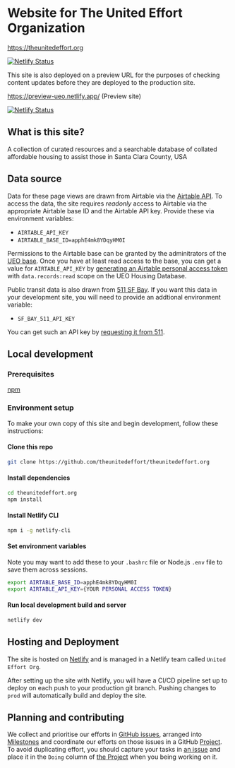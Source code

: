 # Website for The United Effort Organization

https://theunitedeffort.org 

[![Netlify Status](https://api.netlify.com/api/v1/badges/71dbec41-02ec-426b-be5a-b88aedb884df/deploy-status)](https://app.netlify.com/sites/ueo/deploys)

This site is also deployed on a preview URL for the purposes of checking content updates before they are deployed to the production site.

https://preview-ueo.netlify.app/ (Preview site)

[![Netlify Status](https://api.netlify.com/api/v1/badges/0f7946ce-05b7-4620-9996-f0e18d239578/deploy-status)](https://app.netlify.com/sites/preview-ueo/deploys)


## What is this site?

A collection of curated resources and a searchable database of collated affordable housing to assist those in Santa Clara County, USA


## Data source

Data for these page views are drawn from Airtable via the [Airtable API](https://airtable.com/apphE4mk8YDqyHM0I/api/docs).
To access the data, the site requires _readonly_ access to Airtable via the appropriate Airtable base ID and the Airtable API key. Provide these via environment variables: 

- `AIRTABLE_API_KEY`
- `AIRTABLE_BASE_ID=apphE4mk8YDqyHM0I`

Permissions to the Airtable base can be granted by the adminitrators of the [UEO base](https://airtable.com/apphE4mk8YDqyHM0I/).
Once you have at least read access to the base, you can get a value for `AIRTABLE_API_KEY` by [generating an Airtable personal access token](https://airtable.com/create/tokens/new) with `data.records:read` scope on the UEO Housing Database.

Public transit data is also drawn from [511 SF Bay](https://511.org).  If you want this data in your development site, you will need to provide an addtional environment variable:

- `SF_BAY_511_API_KEY`

You can get such an API key by [requesting it from 511](https://511.org/open-data/token).

## Local development
### Prerequisites
[npm](https://docs.npmjs.com/downloading-and-installing-node-js-and-npm)

### Environment setup
To make your own copy of this site and begin development, follow these instructions:


#### Clone this repo
```bash
git clone https://github.com/theunitedeffort/theunitedeffort.org
```

#### Install dependencies
```bash
cd theunitedeffort.org
npm install
```

#### Install Netlify CLI
```bash
npm i -g netlify-cli
```

#### Set environment variables
Note you may want to add these to your `.bashrc` file or Node.js `.env` file to save them across sessions.
```bash
export AIRTABLE_BASE_ID=apphE4mk8YDqyHM0I
export AIRTABLE_API_KEY={YOUR PERSONAL ACCESS TOKEN}
```

#### Run local development build and server
```bash
netlify dev
```

## Hosting and Deployment

The site is hosted on [Netlify](https://netlify.com/) and is managed in a Netlify team called `United Effort Org`.

After setting up the site with Netlify, you will have a CI/CD pipeline set up to deploy on each push to your production git branch. Pushing changes to `prod` will automatically build and deploy the site.

## Planning and contributing

We collect and prioritise our efforts in [GitHub issues](https://github.com/philhawksworth/the-united-effort-orginization/issues), arranged into [Milestones](https://github.com/philhawksworth/the-united-effort-orginization/milestones) and coordinate our efforts on those issues in a GitHub [Project](https://github.com/users/philhawksworth/projects/1/views/1). To avoid duplicating effort, you should capture your tasks in [an issue](https://github.com/philhawksworth/the-united-effort-orginization/issues) and place it in the `Doing` column of [the Project](https://github.com/users/philhawksworth/projects/1/views/1) when you being working on it.
